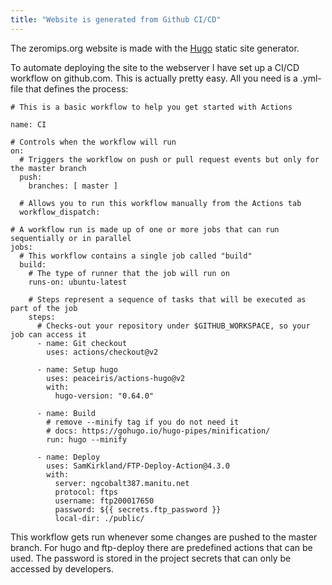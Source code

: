 ```yaml
---
title: "Website is generated from Github CI/CD"
---
```


The zeromips.org website is made with the [Hugo](https://gohugo.io/)
static site generator.

To automate deploying the site to the webserver I have set up a CI/CD workflow
on github.com. This is actually pretty easy. All you need is a .yml-file
that defines the process:

```
# This is a basic workflow to help you get started with Actions

name: CI

# Controls when the workflow will run
on:
  # Triggers the workflow on push or pull request events but only for the master branch
  push:
    branches: [ master ]

  # Allows you to run this workflow manually from the Actions tab
  workflow_dispatch:

# A workflow run is made up of one or more jobs that can run sequentially or in parallel
jobs:
  # This workflow contains a single job called "build"
  build:
    # The type of runner that the job will run on
    runs-on: ubuntu-latest

    # Steps represent a sequence of tasks that will be executed as part of the job
    steps:
      # Checks-out your repository under $GITHUB_WORKSPACE, so your job can access it
      - name: Git checkout
        uses: actions/checkout@v2

      - name: Setup hugo
        uses: peaceiris/actions-hugo@v2
        with:
          hugo-version: "0.64.0"

      - name: Build
        # remove --minify tag if you do not need it
        # docs: https://gohugo.io/hugo-pipes/minification/
        run: hugo --minify

      - name: Deploy
        uses: SamKirkland/FTP-Deploy-Action@4.3.0
        with:
          server: ngcobalt387.manitu.net
          protocol: ftps
          username: ftp200017650
          password: ${{ secrets.ftp_password }}
          local-dir: ./public/
```

This workflow gets run whenever some changes are pushed to the master branch.
For hugo and ftp-deploy there are predefined actions that can be used.
The password is stored in the project secrets that can only be accessed by
developers.
